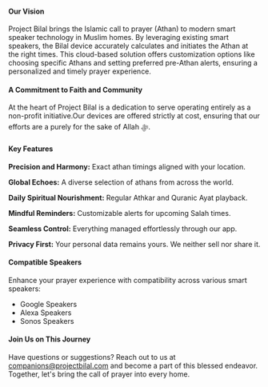 #### Our Vision
Project Bilal brings the Islamic call to prayer (Athan) to modern smart speaker technology in Muslim homes. By leveraging existing smart speakers, the Bilal device accurately calculates and initiates the Athan at the right times. This cloud-based solution offers customization options like choosing specific Athans and setting preferred pre-Athan alerts, ensuring a personalized and timely prayer experience.

#### A Commitment to Faith and Community
At the heart of Project Bilal is a dedication to serve operating entirely as a non-profit initiative.Our devices are offered strictly at cost, ensuring that our efforts are a purely for the sake of Allah ﷻ.

#### Key Features

**Precision and Harmony:** Exact athan timings aligned with your location.

**Global Echoes:** A diverse selection of athans from across the world.

**Daily Spiritual Nourishment:** Regular Athkar and Quranic Ayat playback.

**Mindful Reminders:** Customizable alerts for upcoming Salah times.

**Seamless Control:** Everything managed effortlessly through our app.

**Privacy First:** Your personal data remains yours. We neither sell nor share it.

#### Compatible Speakers
Enhance your prayer experience with compatibility across various smart speakers:

* Google Speakers
* Alexa Speakers
* Sonos Speakers
  
#### Join Us on This Journey
Have questions or suggestions? Reach out to us at companions@projectbilal.com and become a part of this blessed endeavor. Together, let's bring the call of prayer into every home.